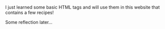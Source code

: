 I just learned some basic HTML tags and will use them in this website that contains a few recipes! 

Some reflection later...